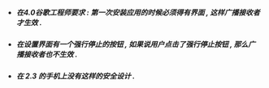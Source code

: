 * ##### 在4.0谷歌工程师要求 : 第一次安装应用的时候必须得有界面 , 这样广播接收者才生效 .
* ##### 在设置界面有一个强行停止的按钮 , 如果说用户点击了强行停止按钮 , 那么广播接收者也不生效 .
* ##### 在 2.3 的手机上没有这样的安全设计 .



